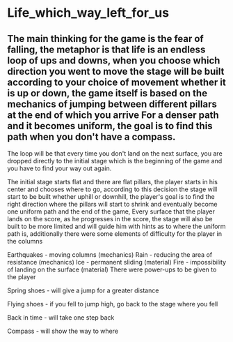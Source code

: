 # Life_which_way_left_for_us
The main thinking for the game is the fear of falling, the metaphor is that life is an endless loop of ups and downs, when you choose which direction you went to move the stage will be built according to your choice of movement whether it is up or down, the game itself is based on the mechanics of jumping between different pillars at the end of which you arrive For a denser path and it becomes uniform, the goal is to find this path when you don't have a compass.
------------------------------------------------------------------------------------------------------------------------------------------------------------------------------------------------------------------------
The loop will be that every time you don't land on the next surface, you are dropped directly to the initial stage which is the beginning of the game and you have to find your way out again.

The initial stage starts flat and there are flat pillars, the player starts in his center and chooses where to go, according to this decision the stage will start to be built whether uphill or downhill, the player's goal is to find the right direction where the pillars will start to shrink and eventually become one uniform path and the end of the game, Every surface that the player lands on the score, as he progresses in the score, the stage will also be built to be more limited and will guide him with hints as to where the uniform path is, additionally there were some elements of difficulty for the player in the columns

Earthquakes - moving columns (mechanics)
Rain - reducing the area of resistance (mechanics)
Ice - permanent sliding (material)
Fire - impossibility of landing on the surface (material)
There were power-ups to be given to the player

Spring shoes - will give a jump for a greater distance

Flying shoes - if you fell to jump high, go back to the stage where you fell

Back in time - will take one step back

Compass - will show the way to where
